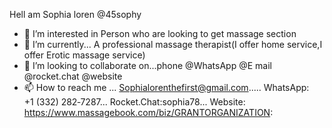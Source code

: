 Hell am Sophia loren @45sophy
- 👀 I’m interested in Person who are looking to get massage section 
- 🌱 I’m currently... A professional massage therapist(I offer home service,I offer Erotic massage service)
- 💞️ I’m looking to collaborate on...phone @WhatsApp @E mail @rocket.chat @website
- 📫 How to reach me ... Sophialorenthefirst@gmail.com..... WhatsApp: ‪+1 (332) 282‑7287‬... Rocket.Chat:sophia78... Website: https://www.massagebook.com/biz/GRANTORGANIZATION:
<!---
45sophy/45sophy is a ✨ special ✨ repository because its `README.md` (this file) appears on your GitHub profile.
You can click the Preview link to take a look at your changes.
--->
